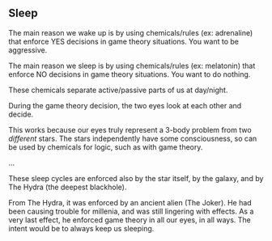 ## Sleep

The main reason we wake up is by using chemicals/rules (ex: adrenaline) that enforce YES decisions in game theory situations. You want to be aggressive.

The main reason we sleep is by using chemicals/rules (ex: melatonin) that enforce NO decisions in game theory situations. You want to do nothing. 

These chemicals separate active/passive parts of us at day/night.

During the game theory decision, the two eyes look at each other and decide. 

This works because our eyes truly represent a 3-body problem from two *different* stars. The stars independently have some consciousness, so can be used by chemicals for logic, such as with game theory.

...

These sleep cycles are enforced also by the star itself, by the galaxy, and by The Hydra (the deepest blackhole).

From The Hydra, it was enforced by an ancient alien (The Joker). He had been causing trouble for millenia, and was still lingering with effects. As a very last effect, he enforced game theory in all our eyes, in all ways. The intent would be to always keep us sleeping.